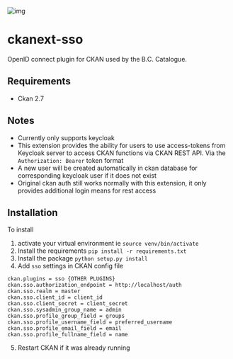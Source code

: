 ![img](https://img.shields.io/badge/Lifecycle-Stable-97ca00)

# ckanext-sso
OpenID connect plugin for CKAN used by the B.C. Catalogue.

## Requirements
- Ckan 2.7

## Notes
- Currently only supports keycloak
- This extension provides the ability for users to use access-tokens from Keycloak server to access CKAN functions via CKAN REST API. Via the `Authorization: Bearer` token format
- A new user will be created automatically in ckan database for corresponding keycloak user if it does not exist
- Original ckan auth still works normally with this extension, it only provides additional login means for rest access

## Installation
To install
1) activate your virtual environment ie `source venv/bin/activate`
2) Install the requirements `pip install -r requirements.txt`
3) Install the package `python setup.py install`
4) Add `sso` settings in CKAN config file
```
ckan.plugins = sso {OTHER PLUGINS}
ckan.sso.authorization_endpoint = http://localhost/auth
ckan.sso.realm = master
ckan.sso.client_id = client_id
ckan.sso.client_secret = client_secret
ckan.sso.sysadmin_group_name = admin
ckan.sso.profile_group_field = groups
ckan.sso.profile_username_field = preferred_username
ckan.sso.profile_email_field = email
ckan.sso.profile_fullname_field = name
```
5) Restart CKAN if it was already running
